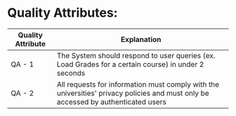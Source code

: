 # Quality Attributes:

| Quality Attribute | Explanation |
|-------------------|-------------|
| QA - 1 | The System should respond to user queries (ex. Load Grades for a certain course) in under 2 seconds | 
| QA - 2 | All requests for information must comply with the universities' privacy policies and must only be accessed by authenticated users | 
